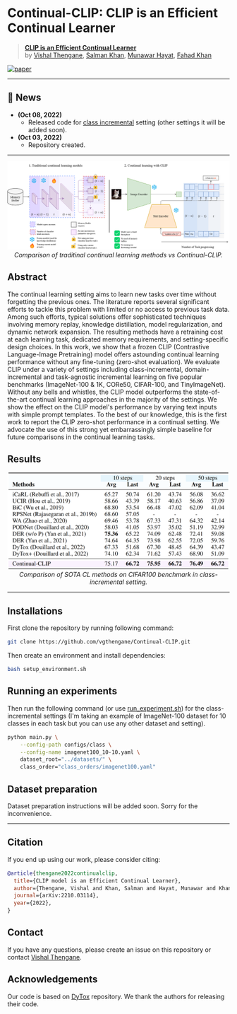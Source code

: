 
# Continual-CLIP: CLIP is an Efficient Continual Learner

> [**CLIP is an Efficient Continual Learner**](https://arxiv.org/abs/2210.03114)<br>
> by [Vishal Thengane](https://vgthengane.github.io/), [Salman Khan](https://salman-h-khan.github.io/), [Munawar Hayat](https://scholar.google.com.au/citations?user=Mx8MbWYAAAAJ&hl=en), [Fahad Khan](https://scholar.google.es/citations?user=zvaeYnUAAAAJ&hl=en)

[![paper](https://img.shields.io/badge/arXiv-2210.03114-<COLOR>.svg)](https://arxiv.org/abs/2210.03114)


<hr />


## :rocket: News
* **(Oct 08, 2022)** 
  * Released code for [class incremental](configs/class) setting (other settings it will be added soon).
* **(Oct 03, 2022)** 
  * Repository created.
<hr />

<div align="center">

![Continual-CLIP](docs/clip_vs_traditional_methods.png)
*Comparison of traditinal continual learning methods vs Continual-CLIP.*

</div>


## Abstract
The continual learning setting aims to learn new tasks over time without forgetting the previous ones. The literature reports several significant efforts to tackle this problem with limited or no access to previous task data. Among such efforts, typical solutions offer sophisticated techniques involving memory replay, knowledge distillation, model regularization, and dynamic network expansion. The resulting methods have a retraining cost at each learning task, dedicated memory requirements, and setting-specific design choices. In this work, we show that a frozen CLIP (Contrastive Language-Image Pretraining) model offers astounding continual learning performance without any fine-tuning (zero-shot evaluation). We evaluate CLIP under a variety of settings including class-incremental, domain-incremental and task-agnostic incremental learning on five popular benchmarks (ImageNet-100 & 1K, CORe50, CIFAR-100, and TinyImageNet). Without any bells and whistles, the CLIP model outperforms the state-of-the-art continual learning approaches in the majority of the settings. We show the effect on the CLIP model's performance by varying text inputs with simple prompt templates. To the best of our knowledge, this is the first work to report the CLIP zero-shot performance in a continual setting. We advocate the use of this strong yet embarrassingly simple baseline for future comparisons in the continual learning tasks. 

## Results

<div align="center">

![CIFAR100](docs/cifar100_results.png)
*Comparison of SOTA CL methods on CIFAR100 benchmark in class-incremental setting.*

</div>

<hr />

## Installations
First clone the repository by running following command:
```bash
git clone https://github.com/vgthengane/Continual-CLIP.git
```

Then create an environment and install dependencies:
```bash
bash setup_environment.sh
``` 


## Running an experiments
Then run the following command (or use [run_experiment.sh](run_experiment.sh)) for the class-incremental settings (I'm taking an example of ImageNet-100 dataset for 10 classes in each task but you can use any other dataset and setting).

```bash
python main.py \
    --config-path configs/class \
    --config-name imagenet100_10-10.yaml \
    dataset_root="../datasets/" \
    class_order="class_orders/imagenet100.yaml"

```

## Dataset preparation
Dataset preparation instructions will be added soon. Sorry for the inconvenience.

<hr/>


## Citation
If you end up using our work, please consider citing:
```bibtex
@article{thengane2022continualclip,
  title={CLIP model is an Efficient Continual Learner},
  author={Thengane, Vishal and Khan, Salman and Hayat, Munawar and Khan, Fahad},  
  journal={arXiv:2210.03114},
  year={2022},
}
```

## Contact
If you have any questions, please create an issue on this repository or contact [Vishal Thengane](mailto:vishal.thengane@mbzuai.ac.ae?subject=[GitHub]%20Source%20Han%20Sans).


## Acknowledgements

Our code is based on [DyTox](https://github.com/arthurdouillard/dytox) repository. We thank the authors for releasing their code.
